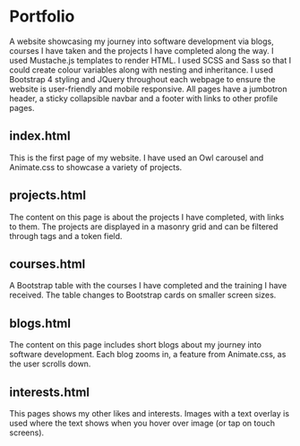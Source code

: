 # Portfolio

A website showcasing my journey into software development via blogs, courses I have taken and the projects I have completed along the way.
I used Mustache.js templates to render HTML. I used SCSS and Sass so that I could create colour variables along with nesting and inheritance. I used Bootstrap 4 styling and JQuery throughout each webpage to ensure the website is user-friendly and mobile responsive. All pages have a jumbotron header, a sticky collapsible navbar and a footer with links to other profile pages.

## index.html

This is the first page of my website. I have used an Owl carousel and Animate.css to showcase a variety of projects.

## projects.html

The content on this page is about the projects I have completed, with links to them. The projects are displayed in a masonry grid and can be filtered through tags and a token field.

## courses.html

A Bootstrap table with the courses I have completed and the training I have received. The table changes to Bootstrap cards on smaller screen sizes.

## blogs.html

The content on this page includes short blogs about my journey into software development. Each blog zooms in, a feature from Animate.css, as the user scrolls down.

## interests.html

This pages shows my other likes and interests. Images with a text overlay is used where the text shows when you hover over image (or tap on touch screens).